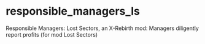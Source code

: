 # responsible_managers_ls
Responsible Managers: Lost Sectors, an X-Rebirth mod: Managers diligently report profits (for mod Lost Sectors)
